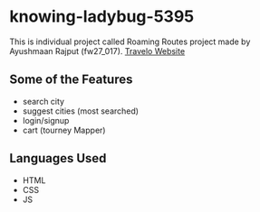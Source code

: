 # knowing-ladybug-5395
This is individual project called Roaming Routes project made by Ayushmaan Rajput (fw27_017).
[Travelo Website](https://stately-cactus-6c6a66.netlify.app/)

## Some of the Features
* search city
* suggest cities (most searched)
* login/signup
* cart (tourney Mapper)

## Languages Used
* HTML
* CSS
* JS
